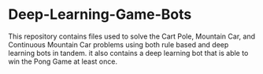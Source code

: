 # Deep-Learning-Game-Bots
This repository contains files used to solve the Cart Pole, Mountain Car, and Continuous Mountain Car problems using both rule based and deep learning bots in tandem. it also contains a deep learning bot that is able to win the Pong Game at least once.
